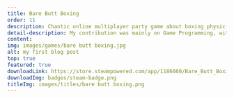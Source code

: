 ```yaml
---
title: Bare Butt Boxing
order: 11
description: Chaotic online multiplayer party game about boxing physic-based aliens.
detail-description: My contribution was mainly on Game Programming, with gameplay and networking systems. I needed to understand client prediction deeply to use it properly in this context. Since the team was small, I gave design assistance and I worked on the switch port.
content: 
img: images/games/bare butt boxing.jpg
alt: my first blog post 
top: true
featured: true
downloadLink: https://store.steampowered.com/app/1186660/Bare_Butt_Boxing/
downloadImg: badges/steam-badge.png
titleImg: images/titles/bare butt boxing.png
---
```

